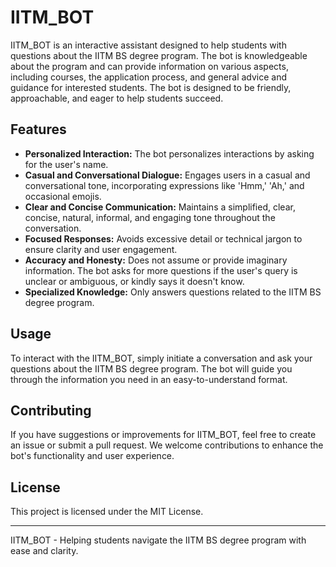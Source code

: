 # IITM_BOT

IITM_BOT is an interactive assistant designed to help students with questions about the IITM BS degree program. The bot is knowledgeable about the program and can provide information on various aspects, including courses, the application process, and general advice and guidance for interested students. The bot is designed to be friendly, approachable, and eager to help students succeed.

## Features

- **Personalized Interaction:** The bot personalizes interactions by asking for the user's name.
- **Casual and Conversational Dialogue:** Engages users in a casual and conversational tone, incorporating expressions like 'Hmm,' 'Ah,' and occasional emojis.
- **Clear and Concise Communication:** Maintains a simplified, clear, concise, natural, informal, and engaging tone throughout the conversation.
- **Focused Responses:** Avoids excessive detail or technical jargon to ensure clarity and user engagement.
- **Accuracy and Honesty:** Does not assume or provide imaginary information. The bot asks for more questions if the user's query is unclear or ambiguous, or kindly says it doesn't know.
- **Specialized Knowledge:** Only answers questions related to the IITM BS degree program.


## Usage

To interact with the IITM_BOT, simply initiate a conversation and ask your questions about the IITM BS degree program. The bot will guide you through the information you need in an easy-to-understand format.


## Contributing

If you have suggestions or improvements for IITM_BOT, feel free to create an issue or submit a pull request. We welcome contributions to enhance the bot's functionality and user experience.

## License

This project is licensed under the MIT License.

---

IITM_BOT - Helping students navigate the IITM BS degree program with ease and clarity.
